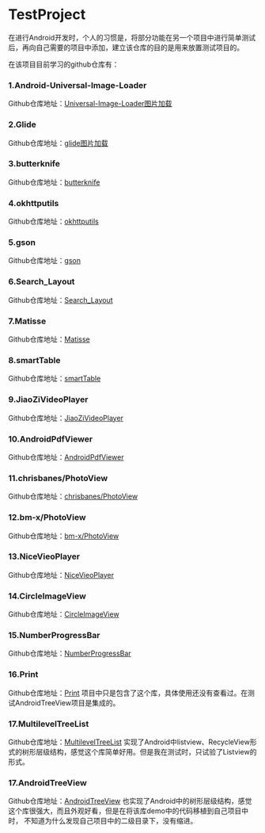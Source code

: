 # TestProject
在进行Android开发时，个人的习惯是，将部分功能在另一个项目中进行简单测试后，再向自己需要的项目中添加，建立该仓库的目的是用来放置测试项目的。

在该项目目前学习的github仓库有：
### 1.Android-Universal-Image-Loader
Github仓库地址：[Universal-Image-Loader图片加载](https://github.com/nostra13/Android-Universal-Image-Loader "Universal-Image-Loader")   

### 2.Glide
Github仓库地址：[glide图片加载](https://github.com/bumptech/glide "glide")  

### 3.butterknife
Github仓库地址：[butterknife](https://github.com/JakeWharton/butterknife "butterknife")

### 4.okhttputils
Github仓库地址：[okhttputils](https://github.com/hongyangAndroid/okhttputils "okhttputils")  

### 5.gson
Github仓库地址：[gson](https://github.com/google/gson "gson")    

### 6.Search_Layout
Github仓库地址：[Search_Layout](https://github.com/Carson-Ho/Search_Layout "Search_Layout") 

### 7.Matisse
Github仓库地址：[Matisse](https://github.com/zhihu/Matisse "Matisse") 

### 8.smartTable
Github仓库地址：[smartTable](https://github.com/huangyanbin/smartTable "smartTable") 

### 9.JiaoZiVideoPlayer
Github仓库地址：[JiaoZiVideoPlayer](https://github.com/Jzvd/JiaoZiVideoPlayer "JiaoZiVideoPlayer") 

### 10.AndroidPdfViewer
Github仓库地址：[AndroidPdfViewer](https://github.com/barteksc/AndroidPdfViewer "AndroidPdfViewer") 

### 11.chrisbanes/PhotoView
Github仓库地址：[chrisbanes/PhotoView](https://github.com/chrisbanes/PhotoView "PhotoView") 

### 12.bm-x/PhotoView
Github仓库地址：[bm-x/PhotoView](https://github.com/bm-x/PhotoView "PhotoView") 

### 13.NiceVieoPlayer
Github仓库地址：[NiceVieoPlayer](https://github.com/xiaoyanger0825/NiceVieoPlayer "NiceVieoPlayer")

### 14.CircleImageView
Github仓库地址：[CircleImageView](https://github.com/hdodenhof/CircleImageView "CircleImageView")

### 15.NumberProgressBar
Github仓库地址：[NumberProgressBar](https://github.com/daimajia/NumberProgressBar "NumberProgressBar")

### 16.Print
Github仓库地址：[Print](https://github.com/johnkil/Print/ "Print")
项目中只是包含了这个库，具体使用还没有查看过。在测试AndroidTreeView项目是集成的。

### 17.MultilevelTreeList
Github仓库地址：[MultilevelTreeList](https://github.com/zhangke3016/MultilevelTreeList "MultilevelTreeList")
实现了Android中listview、RecycleView形式的树形层级结构，感觉这个库简单好用。但是我在测试时，只试验了Listview的形式。

### 17.AndroidTreeView
Github仓库地址：[AndroidTreeView](https://github.com/bmelnychuk/AndroidTreeView "AndroidTreeView")
也实现了Android中的树形层级结构，感觉这个库很强大，而且外观好看，但是在将该库demo中的代码移植到自己项目中时，
不知道为什么发现自己项目中的二级目录下，没有缩进。

